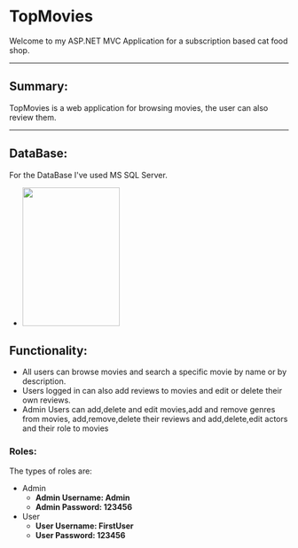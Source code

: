 # **TopMovies**

Welcome to my ASP.NET MVC Application for a subscription based cat food shop.

---

## **Summary:**

TopMovies is a web application for browsing movies, the user can also review them.

---

## **DataBase:**

For the DataBase I've used MS SQL Server.

* <img src = "https://i.ibb.co/HnrSRnj/Screenshot-1.png" width="175" height="250" ></M>

## **Functionality:**
* All users can browse movies and search a specific movie by name or by description.
* Users logged in can also add reviews to movies and edit or delete their own reviews.
* Admin Users can add,delete and edit  movies,add and remove genres from movies, add,remove,delete their reviews and add,delete,edit actors and their role to movies

### **Roles:**
The types of roles are:
* Admin
    * **Admin Username: Admin**
    * **Admin Password: 123456**
* User
    * **User Username: FirstUser**
    * **User Password: 123456**
  
